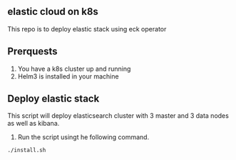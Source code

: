 ## elastic cloud on k8s

This repo is to deploy elastic stack using eck operator 

## Prerquests

1. You have a k8s cluster up and running
2. Helm3 is installed in your machine 

## Deploy elastic stack

This script will deploy elasticsearch cluster with 3 master and 3 data nodes as well as kibana. 

1. Run the script usingt he following command.

```bash
./install.sh
```
